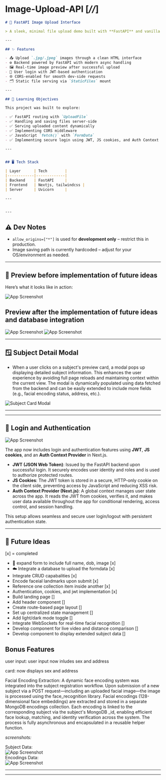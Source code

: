 # Image-Upload-API [*//*]

```markdown 
# 🚀 FastAPI Image Upload Interface

> A sleek, minimal file upload demo built with **FastAPI** and vanilla **HTML/CSS/JS** to learn full-stack file handling, static file serving, and dynamic image previews.

---

## ✨ Features

- 📤 Upload `.jpg/.jpeg` images through a clean HTML interface  
- ⚙️ Backend powered by FastAPI with modern async handling  
- 🖼️ Real-time image preview after successful upload  
- 🔐 User login with JWT-based authentication  
- 🌐 CORS-enabled for smooth dev-side requests  
- 🗂️ Static file serving via `StaticFiles` mount  

---

## 🧠 Learning Objectives

This project was built to explore:

- ✅ FastAPI routing with `UploadFile`  
- ✅ Handling and saving files server-side  
- ✅ Serving uploaded content dynamically  
- ✅ Implementing CORS middleware  
- ✅ JavaScript `fetch()` with `FormData`  
- ✅ Implementing secure login using JWT, JS cookies, and Auth Context in Next.js  

---


## 🖥️ Tech Stack

| Layer      | Tech        |
|------------|-------------|
| Backend    | FastAPI     |
| Frontend   | Nextjs, tailwindcss |
| Server     | Uvicorn     |

---


---
```
## ⚠️ Dev Notes

- `allow_origins=["*"]` is used for **development only** – restrict this in production.
- Image saving path is currently hardcoded – adjust for your OS/environment as needed.

---

## 📸 Preview before implementation of future ideas

Here’s what it looks like in action:

![App Screenshot](screenshots/upload_preview.png)

## Preview after the implementation of future ideas and database integration
![App Screenshot](screenshots/afterupdated1.png)
![App Screenshot](screenshots/afterupdated3.png)

---

## 🪟 Subject Detail Modal

- When a user clicks on a subject's preview card, a modal pops up displaying detailed subject information. This enhances the user experience by avoiding full page reloads and maintaining context within the current view. The modal is dynamically populated using data fetched from the backend and can be easily extended to include more fields (e.g., facial encoding status, address, etc.).

![Subject Card Modal](screenshots/subjectcard.png)

---




---

## 🔐 Login and Authentication

![App Screenshot](screenshots/login.png)

The app now includes login and authentication features using **JWT**, **JS cookies**, and an **Auth Context Provider** in Next.js.

- **JWT (JSON Web Token)**: Issued by the FastAPI backend upon successful login. It securely encodes user identity and roles and is used to authorize protected routes.
- **JS Cookies**: The JWT token is stored in a secure, HTTP-only cookie on the client side, preventing access by JavaScript and reducing XSS risk.
- **Auth Context Provider (Next.js)**: A global context manages user state across the app. It reads the JWT from cookies, verifies it, and makes user data available throughout the app for conditional rendering, access control, and session handling.

This setup allows seamless and secure user login/logout with persistent authentication state.

---

## 🧬 Future Ideas
[x] = completed

- 🧾 expand form to include full name, dob, image [x]
- ☁️ Integrate a database to upload the formdata [x]
- Integrate CRUD capabalities [x]
- Encode faceial landmarks upon submit [x]
- Reference one collection item inside another [x]
- Authentication, cookies, and jwt implementation [x]
- Build landing page []
- Add header component []
- Create route-based page layout []
- Set up centralized state management []
- Add light/dark mode toggle []
- Integrate WebSockets for real-time facial recognition []
- Develop <CaptureImage /> component for live video and distance comparison []
- Develop <SubjectDetails /> component to display extended subject data []


## Bonus Features
user input: user input now inludes sex and address<br>

card: now displays sex and address<br>

Facial Encoding Extraction:
A dynamic face encoding system was integrated into the subject registration workflow. Upon submission of a new subject via a POST request—including an uploaded facial image—the image is processed using the face_recognition library. Facial encodings (128-dimensional face embeddings) are extracted and stored in a separate MongoDB encodings collection. Each encoding is linked to the corresponding subject via the subject's MongoDB _id, enabling efficient face lookup, matching, and identity verification across the system. The process is fully asynchronous and encapsulated in a reusable helper function.
<br>

*screenshots:* <br>

Subject Data: <br>
![App Screenshot](screenshots/subjectdata.png)
<br>
Encodings Data:<br>
![App Screenshot](screenshots/encodingdata.png)

---


---

```

